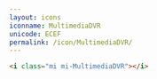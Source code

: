 ```yaml
---
layout: icons
iconname: MultimediaDVR
unicode: ECEF
permalink: /icon/MultimediaDVR/
---
```


``` html
<i class="mi mi-MultimediaDVR"></i>
```
